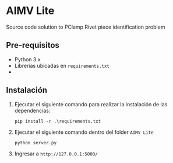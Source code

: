 # AIMV Lite
 Source code solution to PClamp Rivet piece identification problem


## Pre-requisitos
- Python 3.x
- Librerías ubicadas en `requirements.txt`
- 
## Instalación
1. Ejecutar el siguiente comando para realizar la instalación de las dependencias:
   ```
   pip install -r .\requirements.txt
   ```
2. Ejecutar el siguiente comando dentro del folder `AIMV Lite`
   ```
   python server.py
   ```
3. Ingresar a `http://127.0.0.1:5000/`